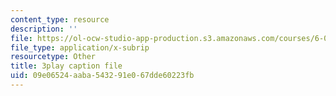 ```yaml
---
content_type: resource
description: ''
file: https://ol-ocw-studio-app-production.s3.amazonaws.com/courses/6-042j-mathematics-for-computer-science-spring-2015/09e06524aaba543291e067dde60223fb_-j7MoM3P_J8.vtt
file_type: application/x-subrip
resourcetype: Other
title: 3play caption file
uid: 09e06524-aaba-5432-91e0-67dde60223fb
---
```

